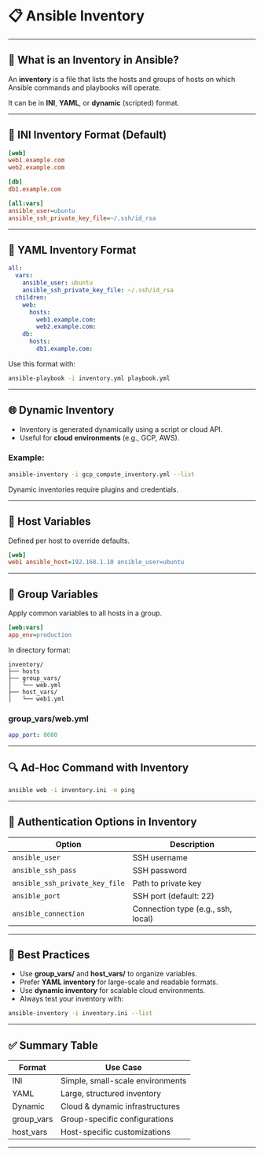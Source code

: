 # 📋 Ansible Inventory 

---

## 📌 What is an Inventory in Ansible?

An **inventory** is a file that lists the hosts and groups of hosts on which Ansible commands and playbooks will operate.

It can be in **INI**, **YAML**, or **dynamic** (scripted) format.

---

## 📄 INI Inventory Format (Default)

```ini
[web]
web1.example.com
web2.example.com

[db]
db1.example.com

[all:vars]
ansible_user=ubuntu
ansible_ssh_private_key_file=~/.ssh/id_rsa
```

---

## 🧾 YAML Inventory Format

```yaml
all:
  vars:
    ansible_user: ubuntu
    ansible_ssh_private_key_file: ~/.ssh/id_rsa
  children:
    web:
      hosts:
        web1.example.com:
        web2.example.com:
    db:
      hosts:
        db1.example.com:
```

Use this format with:
```bash
ansible-playbook -i inventory.yml playbook.yml
```

---

## 🌐 Dynamic Inventory

- Inventory is generated dynamically using a script or cloud API.
- Useful for **cloud environments** (e.g., GCP, AWS).

### Example:
```bash
ansible-inventory -i gcp_compute_inventory.yml --list
```

Dynamic inventories require plugins and credentials.

---

## 🧠 Host Variables

Defined per host to override defaults.

```ini
[web]
web1 ansible_host=192.168.1.10 ansible_user=ubuntu
```

---

## 🧠 Group Variables

Apply common variables to all hosts in a group.

```ini
[web:vars]
app_env=production
```

In directory format:
```
inventory/
├── hosts
├── group_vars/
│   └── web.yml
├── host_vars/
│   └── web1.yml
```

### group_vars/web.yml
```yaml
app_port: 8080
```

---

## 🔍 Ad-Hoc Command with Inventory

```bash
ansible web -i inventory.ini -m ping
```

---

## 🔐 Authentication Options in Inventory

| Option                        | Description                       |
|------------------------------|-----------------------------------|
| `ansible_user`               | SSH username                      |
| `ansible_ssh_pass`           | SSH password                      |
| `ansible_ssh_private_key_file` | Path to private key             |
| `ansible_port`               | SSH port (default: 22)            |
| `ansible_connection`         | Connection type (e.g., ssh, local)|

---

## 🧠 Best Practices

- Use **group_vars/** and **host_vars/** to organize variables.
- Prefer **YAML inventory** for large-scale and readable formats.
- Use **dynamic inventory** for scalable cloud environments.
- Always test your inventory with:

```bash
ansible-inventory -i inventory.ini --list
```

---

## ✅ Summary Table

| Format   | Use Case                                |
|----------|------------------------------------------|
| INI      | Simple, small-scale environments         |
| YAML     | Large, structured inventory              |
| Dynamic  | Cloud & dynamic infrastructures          |
| group_vars | Group-specific configurations         |
| host_vars  | Host-specific customizations          |

---
